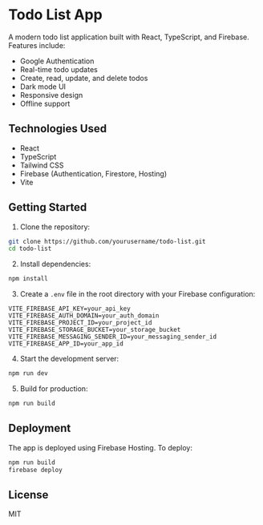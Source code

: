# Todo List App

A modern todo list application built with React, TypeScript, and Firebase. Features include:

- Google Authentication
- Real-time todo updates
- Create, read, update, and delete todos
- Dark mode UI
- Responsive design
- Offline support

## Technologies Used

- React
- TypeScript
- Tailwind CSS
- Firebase (Authentication, Firestore, Hosting)
- Vite

## Getting Started

1. Clone the repository:
```bash
git clone https://github.com/yourusername/todo-list.git
cd todo-list
```

2. Install dependencies:
```bash
npm install
```

3. Create a `.env` file in the root directory with your Firebase configuration:
```
VITE_FIREBASE_API_KEY=your_api_key
VITE_FIREBASE_AUTH_DOMAIN=your_auth_domain
VITE_FIREBASE_PROJECT_ID=your_project_id
VITE_FIREBASE_STORAGE_BUCKET=your_storage_bucket
VITE_FIREBASE_MESSAGING_SENDER_ID=your_messaging_sender_id
VITE_FIREBASE_APP_ID=your_app_id
```

4. Start the development server:
```bash
npm run dev
```

5. Build for production:
```bash
npm run build
```

## Deployment

The app is deployed using Firebase Hosting. To deploy:

```bash
npm run build
firebase deploy
```

## License

MIT
